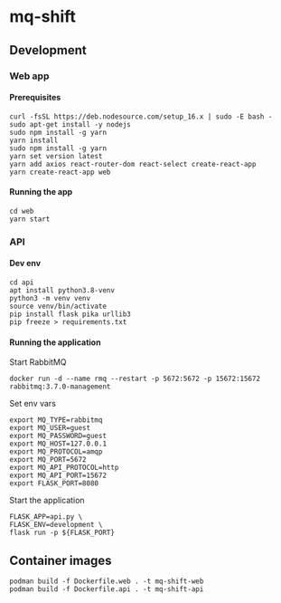# mq-shift

## Development
### Web app
#### Prerequisites
```
curl -fsSL https://deb.nodesource.com/setup_16.x | sudo -E bash -
sudo apt-get install -y nodejs
sudo npm install -g yarn
yarn install
sudo npm install -g yarn
yarn set version latest
yarn add axios react-router-dom react-select create-react-app
yarn create-react-app web
```

#### Running the app
```
cd web
yarn start
```

### API
#### Dev env
```
cd api
apt install python3.8-venv
python3 -m venv venv
source venv/bin/activate
pip install flask pika urllib3
pip freeze > requirements.txt
```
#### Running the application
Start RabbitMQ
```
docker run -d --name rmq --restart -p 5672:5672 -p 15672:15672 rabbitmq:3.7.0-management
```

Set env vars
```
export MQ_TYPE=rabbitmq
export MQ_USER=guest
export MQ_PASSWORD=guest
export MQ_HOST=127.0.0.1
export MQ_PROTOCOL=amqp
export MQ_PORT=5672
export MQ_API_PROTOCOL=http
export MQ_API_PORT=15672
export FLASK_PORT=8080
```

Start the application
```
FLASK_APP=api.py \
FLASK_ENV=development \
flask run -p ${FLASK_PORT}
```

## Container images
```
podman build -f Dockerfile.web . -t mq-shift-web
podman build -f Dockerfile.api . -t mq-shift-api
```